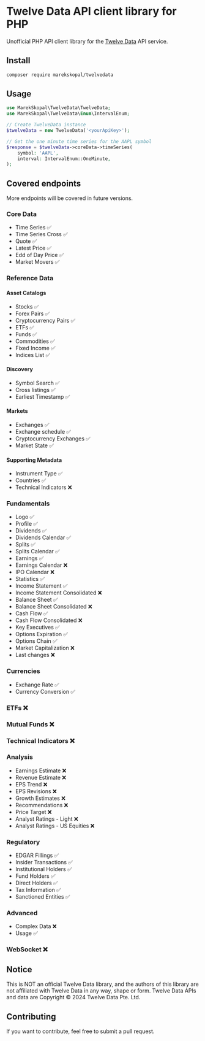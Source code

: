 # Twelve Data API client library for PHP

Unofficial PHP API client library for the [Twelve Data](https://twelvedata.com) API service. 


## Install

```sh
composer require marekskopal/twelvedata
```

## Usage

```php
use MarekSkopal\TwelveData\TwelveData;
use MarekSkopal\TwelveData\Enum\IntervalEnum;

// Create TwelveData instance
$twelveData = new TwelveData('<yourApiKey>');

// Get the one minute time series for the AAPL symbol
$response = $twelveData->coreData->timeSeries(
    symbol: 'AAPL',
    interval: IntervalEnum::OneMinute,
);
```

## Covered endpoints
More endpoints will be covered in future versions.

### Core Data

* Time Series          ✅
* Time Series Cross    ✅
* Quote                ✅
* Latest Price         ✅
* Edd of Day Price     ✅
* Market Movers        ✅

### Reference Data
#### Asset Catalogs
* Stocks                         ✅
* Forex Pairs                    ✅
* Cryptocurrency Pairs           ✅
* ETFs                           ✅
* Funds                          ✅
* Commodities                    ✅
* Fixed Income                   ✅
* Indices List                   ✅
#### Discovery
* Symbol Search                  ✅
* Cross listings                 ✅
* Earliest Timestamp             ✅
#### Markets
* Exchanges                      ✅
* Exchange schedule              ✅
* Cryptocurrency Exchanges       ✅
* Market State                   ✅
#### Supporting Metadata
* Instrument Type                ✅
* Countries                      ✅
* Technical Indicators           ❌

### Fundamentals

* Logo                          ✅
* Profile                       ✅
* Dividends                     ✅
* Dividends Calendar            ✅
* Splits                        ✅
* Splits Calendar               ✅
* Earnings                      ✅
* Earnings Calendar             ❌
* IPO Calendar                  ❌
* Statistics                    ✅
* Income Statement              ✅
* Income Statement Consolidated ❌
* Balance Sheet                 ✅
* Balance Sheet Consolidated    ❌
* Cash Flow                     ✅
* Cash Flow Consolidated        ❌
* Key Executives                ✅
* Options Expiration            ✅
* Options Chain                 ✅
* Market Capitalization         ❌
* Last changes                  ❌

### Currencies

* Exchange Rate        ✅
* Currency Conversion  ✅

### ETFs ❌

### Mutual Funds ❌

### Technical Indicators ❌

### Analysis
* Earnings Estimate             ❌
* Revenue Estimate              ❌
* EPS Trend                     ❌
* EPS Revisions                 ❌
* Growth Estimates              ❌
* Recommendations               ❌
* Price Target                  ❌
* Analyst Ratings - Light       ❌
* Analyst Ratings - US Equities ❌

### Regulatory

* EDGAR Fillings        ✅
* Insider Transactions  ✅
* Institutional Holders ✅
* Fund Holders          ✅
* Direct Holders        ✅
* Tax Information       ✅
* Sanctioned Entities   ✅

### Advanced

* Complex Data ❌
* Usage        ✅

### WebSocket ❌

## Notice
This is NOT an official Twelve Data library, and the authors of this library are not affiliated with Twelve Data in any way, shape or form. Twelve Data APIs and data are Copyright © 2024 Twelve Data Pte. Ltd.

## Contributing
If you want to contribute, feel free to submit a pull request.
